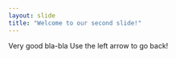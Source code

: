 ```yaml
---
layout: slide
title: "Welcome to our second slide!"
---
```

Very good bla-bla
Use the left arrow to go back!
